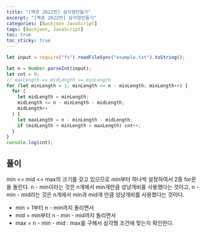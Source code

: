 ```yaml
---
title: "[백준 2622번] 삼각형만들기"
excerpt: "[백준 2622번] 삼각형만들기"
categories: [Backjoon JavaScript]
tags: [Backjoon, JavaScript]
toc: true
toc_sticky: true
---
```


```javascript
let input = require("fs").readFileSync("example.txt").toString();

let n = Number.parseInt(input);
let cnt = 0;
// maxLength >= midLength >= minLength
for (let minLength = 1; minLength <= n - minLength; minLength++) {
  for (
    let midLength = minLength;
    midLength <= n - minLength - midLength;
    midLength++
  ) {
    let maxLength = n - minLength - midLength;
    if (midLength + minLength > maxLength) cnt++;
  }
}
console.log(cnt);
```

## 풀이

min <= mid <= max의 크기를 갖고 있으므로 min부터 하나씩 설정하여서 2중 for문을 돌린다. n - min이라는 것은 n개에서 min개만큼 성냥개비를 사용했다는 것이고, n - min - mid라는 것은 n개에서 min과 mid개 만큼 성냥개비를 사용했다는 것이다.

- min = 1부터 n - min까지 돌리면서
- mid = min부터 n - min - mid까지 돌리면서
- max = n - min - mid : max를 구해서 삼각형 조건에 맞는지 확인한다.
